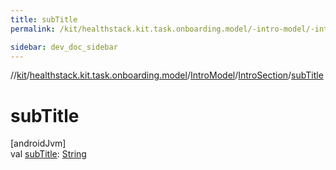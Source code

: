 ```yaml
---
title: subTitle
permalink: /kit/healthstack.kit.task.onboarding.model/-intro-model/-intro-section/sub-title.html

sidebar: dev_doc_sidebar
---
```

//[kit](../../../../kit.html)/[healthstack.kit.task.onboarding.model](../../index.html)/[IntroModel](../index.html)/[IntroSection](index.html)/[subTitle](sub-title.html)



# subTitle



[androidJvm]\
val [subTitle](sub-title.html): [String](https://kotlinlang.org/api/latest/jvm/stdlib/kotlin/-string/index.html)




